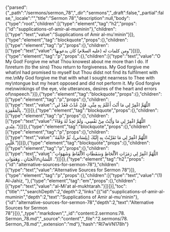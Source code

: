 {"parsed":{"_path":"/sermons/sermon_78","_dir":"sermons","_draft":false,"_partial":false,"_locale":"","title":"Sermon 78","description":null,"body":{"type":"root","children":[{"type":"element","tag":"h2","props":{"id":"supplications-of-amir-al-muminin"},"children":[{"type":"text","value":"Supplications of Amir al-mu'minin"}]},{"type":"element","tag":"blockquote","props":{},"children":[{"type":"element","tag":"p","props":{},"children":[{"type":"text","value":"ومن كلمات له (عليه السلام) كان يدعوبها"}]}]},{"type":"element","tag":"p","props":{},"children":[{"type":"text","value":"O My God! Forgive me what Thou knowest about me more than I do. If I\nreturn (to the sins) Thou return to forgiveness. My God forgive me what\nI had promised to myself but Thou didst not find its fulfilment with me.\nMy God forgive me that with what I sought nearness to Thee with my\ntongue but my heart opposed and did not perform it. My God forgive me\nwinkings of the eye, vile utterances, desires of the heart and errors of\nspeech."}]},{"type":"element","tag":"blockquote","props":{},"children":[{"type":"element","tag":"p","props":{},"children":[{"type":"text","value":"اللَّهُمَّ اغْفِرْ لِي مَا أَنْتَ أَعْلَمُ بِهِ مِنِّي، فَإِنْ عُدْتُ فَعُدْ لي بِالْمَغْفِرَةِ ."}]}]},{"type":"element","tag":"blockquote","props":{},"children":[{"type":"element","tag":"p","props":{},"children":[{"type":"text","value":"اللَّهُمَّ اغْفِرْ لِي مَا وَأَيْتُ مِنْ نَفْسِي، وَلَمْ تَجِدْ لَهُ وَفَاءً عِنْدي."}]}]},{"type":"element","tag":"blockquote","props":{},"children":[{"type":"element","tag":"p","props":{},"children":[{"type":"text","value":"اللَّهُمَّ اغْفِرْ لِي مَا تَقَرَّبْتُ بِهِ إِلَيْكَ [بِلِسَاني]، ثُمَّ خَالَفَهُ قَلْبِي."}]}]},{"type":"element","tag":"blockquote","props":{},"children":[{"type":"element","tag":"p","props":{},"children":[{"type":"text","value":"اللَّهُمَّ اغْفِرْ لِي رَمَزَاتِ الاْلْحَاظِ وَسَقَطَاتِ الاْلْفَاظِ وَشَهَوَاتِ الْجَنَانِ ، وَهَفَوَاتِ\nاللِّسَانِ ."}]}]},{"type":"element","tag":"h2","props":{"id":"alternative-sources-for-sermon-78"},"children":[{"type":"text","value":"Alternative Sources for Sermon 78"}]},{"type":"element","tag":"p","props":{},"children":[{"type":"text","value":"(1) Al-Jahiz, "},{"type":"element","tag":"em","props":{},"children":[{"type":"text","value":"al-Mi'at al-mukhtarah."}]}]}],"toc":{"title":"","searchDepth":2,"depth":2,"links":[{"id":"supplications-of-amir-al-muminin","depth":2,"text":"Supplications of Amir al-mu'minin"},{"id":"alternative-sources-for-sermon-78","depth":2,"text":"Alternative Sources for Sermon 78"}]}},"_type":"markdown","_id":"content:2.sermons:78. Sermon_78.md","_source":"content","_file":"2.sermons/78. Sermon_78.md","_extension":"md"},"hash":"Rl7wVN178h"}